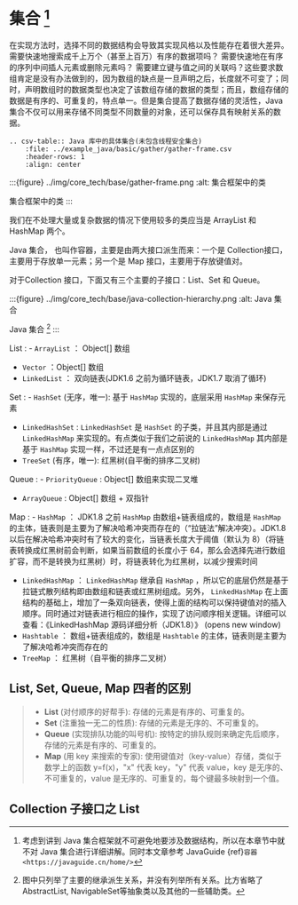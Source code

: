 # 集合 [^id4]

在实现方法时，选择不同的数据结构会导致其实现风格以及性能存在着很大差异。需要快速地搜索成千上万个（甚至上百万）有序的数据项吗？ 需要快速地在有序的序列中间插人元素或删除元素吗？ 需要建立键与值之间的关联吗？这些要求数组肯定是没有办法做到的，因为数组的缺点是一旦声明之后，长度就不可变了；同时，声明数组时的数据类型也决定了该数组存储的数据的类型；而且，数组存储的数据是有序的、可重复的，特点单一。但是集合提高了数据存储的灵活性，Java 集合不仅可以用来存储不同类型不同数量的对象，还可以保存具有映射关系的数据。

```{eval-rst}
.. csv-table:: Java 库中的具体集合(未包含线程安全集合)
    :file: ../example_java/basic/gather/gather-frame.csv
    :header-rows: 1
    :align: center
```

:::{figure} ../img/core_tech/base/gather-frame.png
:alt: 集合框架中的类

集合框架中的类
:::

我们在不处理大量或复杂数据的情况下使用较多的类应当是 ArrayList 和 HashMap 两个。

Java 集合， 也叫作容器，主要是由两大接口派生而来：一个是 Collection接口，主要用于存放单一元素；另一个是 Map 接口，主要用于存放键值对。

对于Collection 接口，下面又有三个主要的子接口：List、Set 和 Queue。

:::{figure} ../img/core_tech/base/java-collection-hierarchy.png
:alt: Java 集合

Java 集合 [^id5]
:::

List
: - `ArrayList` ： Object\[\] 数组
  - `Vector` ：Object\[\] 数组
  - `LinkedList` ： 双向链表(JDK1.6 之前为循环链表，JDK1.7 取消了循环)

Set
: - `HashSet` (无序，唯一): 基于 `HashMap` 实现的，底层采用 `HashMap` 来保存元素
  - `LinkedHashSet` : `LinkedHashSet` 是 `HashSet` 的子类，并且其内部是通过 `LinkedHashMap` 来实现的。有点类似于我们之前说的 `LinkedHashMap` 其内部是基于 `HashMap` 实现一样，不过还是有一点点区别的
  - `TreeSet` (有序，唯一): 红黑树(自平衡的排序二叉树)

Queue
: - `PriorityQueue` : Object\[\] 数组来实现二叉堆
  - `ArrayQueue` : Object\[\] 数组 + 双指针

Map
: - `HashMap` ： JDK1.8 之前 `HashMap` 由数组+链表组成的，数组是 `HashMap` 的主体，链表则是主要为了解决哈希冲突而存在的（“拉链法”解决冲突）。JDK1.8 以后在解决哈希冲突时有了较大的变化，当链表长度大于阈值（默认为 8）（将链表转换成红黑树前会判断，如果当前数组的长度小于 64，那么会选择先进行数组扩容，而不是转换为红黑树）时，将链表转化为红黑树，以减少搜索时间
  - `LinkedHashMap` ： `LinkedHashMap` 继承自 `HashMap` ，所以它的底层仍然是基于拉链式散列结构即由数组和链表或红黑树组成。另外， `LinkedHashMap` 在上面结构的基础上，增加了一条双向链表，使得上面的结构可以保持键值对的插入顺序。同时通过对链表进行相应的操作，实现了访问顺序相关逻辑。详细可以查看：《LinkedHashMap 源码详细分析（JDK1.8）》  (opens new window)
  - `Hashtable` ： 数组+链表组成的，数组是 `Hashtable` 的主体，链表则是主要为了解决哈希冲突而存在的
  - `TreeMap` ： 红黑树（自平衡的排序二叉树）

## List, Set, Queue, Map 四者的区别

> - **List** (对付顺序的好帮手): 存储的元素是有序的、可重复的。
> - **Set** (注重独一无二的性质): 存储的元素是无序的、不可重复的。
> - **Queue** (实现排队功能的叫号机): 按特定的排队规则来确定先后顺序，存储的元素是有序的、可重复的。
> - **Map** (用 key 来搜索的专家): 使用键值对（key-value）存储，类似于数学上的函数 y=f(x)，"x" 代表 key，"y" 代表 value，key 是无序的、不可重复的，value 是无序的、可重复的，每个键最多映射到一个值。

## Collection 子接口之 List

<!-- //todo java集合笔记未完待续 -->

[^id4]: 考虑到讲到 Java 集合框架就不可避免地要涉及数据结构，所以在本章节中就不对 Java 集合进行详细讲解。同时本文章参考 JavaGuide {ref}`容器 <https://javaguide.cn/home/>`

[^id5]: 图中只列举了主要的继承派生关系，并没有列举所有关系。比方省略了AbstractList, NavigableSet等抽象类以及其他的一些辅助类。
